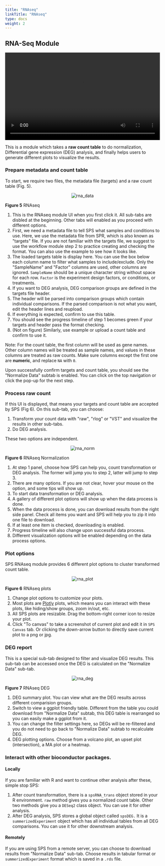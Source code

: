 ```yaml
---
title: "RNAseq"
linkTitle: "RNAseq"
type: docs
weight: 2
---
```


## RNA-Seq Module
<video style="width: 100%; aspect-ratio: 16 / 9"  controls>
    <source src="https://github.com/systemPipeR/sp_tutorials/blob/main/videos/sps1.8/module_rnaseq.webm?raw=true" type="video/webm">
    Video cannot be loaded or your browser does not support the video tag.
</video>

This is a module which takes a **raw count table** to do normalization, 
Differential gene expression (DEG) analysis, and finally helps users to generate 
different plots to visualize the results. 


### Prepare metadata and count table
To start, we require two files, the metadata file (targets) and a raw count table (Fig. 5).  

<center>

![rna_data](../img/sps_rna_data.jpg)

</center>

**Figure 5** RNAseq 

1. This is the RNAseq module UI when you first click it. All sub-tabs are disbled 
at the beginning. Other tabs will enabled as you proceed with different options.
2. First, we need a metadata file to tell SPS what samples and conditions to use. 
Here, we use the metadata file from SPR, which is also known as "targets" file. 
If you are not familiar with the targets file, we suggest to use the workflow module 
step 2 to practice creating and checking the format. You can also use the example to 
see how it looks like. 
3. The loaded targets table is display here. You can use the box below each column 
name to filter what samples to include/exclude. Only the "SampleName" and "Factor"
columns are used, other columns are ignored. `SampleName` should be a unique character 
string without space for each row.  `Factor` is the experiment design factors, or 
conditions, or treatments. 
4. If you want to DEG analysis, DEG comparison groups are defined in the targets 
file header. 
5. The header will be parsed into comparison groups which contain individual comparisons.
If the parsed comparison is not what you want, edit the header lines and reupload.
6. If everything is expected, confirm to use this table. 
7. You should see the progress timeline of step 1 becomes green if your targets 
and header pass the format checking. 
8. (Not on  figure) Similarly, use example or upload a count table and confirm to use it. 

Note: For the count table, the first column will be used as gene names. Other column 
names will be treated as sample names, and values in these columns are treated as 
raw counts. Make sure columns except the first one are **numeric**, and replace `NA` 
with `0`.

Upon successfully confirm targets and count table, you should see the "Normalize Data"
subtab is enabled. You can click on the top navigation or click the pop-up for the next 
step. 

### Process raw count 
If this UI is displayed, that means your targets and count table are accepted by 
SPS (Fig 6). On this sub-tab, you can choose: 

1. Transform your count data with "raw", "rlog" or "VST" and visualize the results
in other sub-tabs.
2. Do DEG analysis. 

These two options are independent. 

<center>

![rna_norm](../img/sps_rna_norm.jpg)

</center>

**Figure 6** RNAseq Normalization

1. At step 1 panel, choose how SPS can help you, count transformation or DEG analysis. 
The former will jump you to step 2, latter will jump to step 3. 
2. There are many options. If you are not clear, hover your mouse on the option, 
and some tips will show up. 
3. To start data transformation or DEG analysis. 
4. A gallery of different plot options will show up when the data process is done. 
5. When the data process is done, you can download results from the right side panel.
Check all items you want and SPS will help you to zip it into one file to download.
6. If at least one item is checked, downloading is enabled. 
7. Progress timeline will also change upon successful data process.
8. Different visualization options will be enabled depending on the data process options. 


### Plot options

SPS RNAseq module provides 6 different plot options to cluster transformed count table. 

<center>

![rna_plot](../img/sps_rna_plot.jpg)

</center>

**Figure 6** RNAseq plots

1. Change plot options to customize your plots. 
2. Most plots are [Plotly](https://plotly.com) plots, which means you can interact 
with these plots, like hiding/show groups, zoom in/out, etc. 
3. All SPS plots are resizable. Drag the bottom-right corner icon to resize your 
plot.
4. Click "To canvas" to take a screenshot of current plot and edit it in `SPS Canvas`
tab. Or clicking the down-arrow button to directly save current plot to a png or jpg. 

### DEG report 
This is a special sub-tab designed to filter and visualize DEG results. This sub-tab 
can be accessed once the DEG is calculated on the "Normalize Data" sub-tab. 


<center>

![rna_deg](../img/sps_rna_deg.jpg)

</center>

**Figure 7** RNAseq DEG

1. DEG summary plot. You can view what are the DEG results across different comparision 
groups. 
2. Switch to view a ggplot friendly table. Different from the table you could download from 
"Normalize Data" subtab, this DEG table is rearranged so you can easily make a ggplot from it. 
3. You can change the filter settings here, so DEGs will be re-filtered and you do not need 
to go back to "Normalize Data" subtab to recalculate DEG. 
4. DEG plotting options. Choose from a volcano plot, an upset plot (intersection), 
a MA plot or a heatmap. 


### Interact with other bioconductor packages.

#### Locally
If you are familiar with R and want to continue other analysis after these, simple stop SPS: 

1. After count transformation, there is a `spsRNA_trans` object stored in your R 
environment. `raw` method gives you a normalized count table. Other two methods 
give you a `DESeq2` class object. You can use it for other analysis.
2.  After DEG analysis,  SPS stores a global object called `spsDEG.`
It is a `summerizedExperiment` object which has all individual tables from all 
DEG comparisons. You can use it for other downstream analysis.


#### Remotely
If you are using SPS from a remote server, you can choose to download results from 
"Normalize Data" sub-tab. Choose results in tabular format or `summerizedExperiment`
format which is saved in a `.rds` file. 
